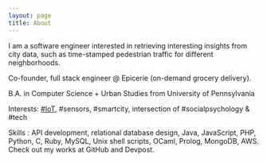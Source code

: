 ```yaml
---
layout: page
title: About
---
```


I am a software engineer interested in retrieving interesting insights from city data, such as time-stamped pedestrian traffic for different neighborhoods.

Co-founder, full stack engineer @ Epicerie (on-demand grocery delivery). 

B.A. in Computer Science + Urban Studies from University of Pennsylvania

Interests: <a href="https://www.google.co.kr/search?site=&source=hp&q=internet+of+things&oq=internet+of+things&gs_l=psy-ab.3...0.0.5.110.0.0.0.0.0.0.0.0..0.0....0...1..64.psy-ab..0.0.0._e8FM5Mw94o">#IoT</a>, #sensors, #smartcity, intersection of #socialpsychology & #tech

Skills : API development, relational database design, Java, JavaScript, PHP, Python, C, Ruby, MySQL, Unix shell scripts, OCaml, Prolog, MongoDB, AWS. 
Check out my works at GitHub and Devpost. 